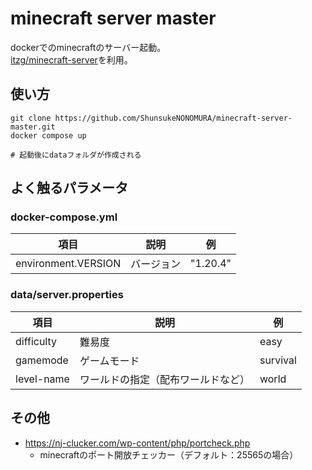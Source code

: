 # minecraft server master
dockerでのminecraftのサーバー起動。  
[itzg/minecraft-server](https://docker-minecraft-server.readthedocs.io/en/latest/#using-docker-compose)を利用。

## 使い方
```
git clone https://github.com/ShunsukeNONOMURA/minecraft-server-master.git
docker compose up

# 起動後にdataフォルダが作成される
```

## よく触るパラメータ
### docker-compose.yml
| 項目                | 説明       | 例       |
| ------------------- | ---------- | -------- |
| environment.VERSION | バージョン | "1.20.4" |

### data/server.properties
| 項目       | 説明                               | 例       |
| ---------- | ---------------------------------- | -------- |
| difficulty | 難易度                             | easy     |
| gamemode   | ゲームモード                       | survival |
| level-name | ワールドの指定（配布ワールドなど） | world    |

## その他
- https://nj-clucker.com/wp-content/php/portcheck.php
    - minecraftのポート開放チェッカー（デフォルト：25565の場合）